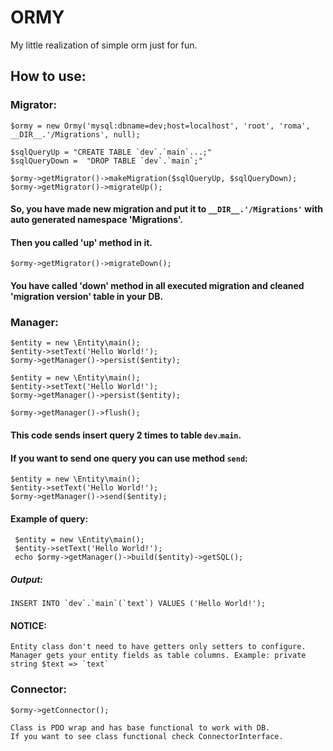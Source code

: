 # ORMY
   My little realization of simple orm just for fun.

## How to use:

### Migrator:
    $ormy = new Ormy('mysql:dbname=dev;host=localhost', 'root', 'roma', __DIR__.'/Migrations', null);
    
    $sqlQueryUp = "CREATE TABLE `dev`.`main`...;"
    $sqlQueryDown =  "DROP TABLE `dev`.`main`;"   
    
    $ormy->getMigrator()->makeMigration($sqlQueryUp, $sqlQueryDown);
    $ormy->getMigrator()->migrateUp();   
#### So, you have made new migration and put it to `__DIR__.'/Migrations'` with auto generated namespace 'Migrations'.
#### Then you called 'up' method in it.
    $ormy->getMigrator()->migrateDown();
#### You have called 'down' method in all executed migration and cleaned 'migration version' table in your DB.
### Manager:  
    $entity = new \Entity\main();
    $entity->setText('Hello World!');
    $ormy->getManager()->persist($entity);
    
    $entity = new \Entity\main();
    $entity->setText('Hello World!');
    $ormy->getManager()->persist($entity);
    
    $ormy->getManager()->flush();
#### This code sends insert query 2 times to table `dev`.`main`.
#### If you want to send one query you can use method `send`:
    $entity = new \Entity\main();
    $entity->setText('Hello World!');
    $ormy->getManager()->send($entity);
#### Example of query:    
     $entity = new \Entity\main();
     $entity->setText('Hello World!');
     echo $ormy->getManager()->build($entity)->getSQL();
##### Output:
    INSERT INTO `dev`.`main`(`text`) VALUES ('Hello World!');
#### NOTICE:
    Entity class don't need to have getters only setters to configure. 
    Manager gets your entity fields as table columns. Example: private string $text => `text`
### Connector:
    $ormy->getConnector();
    
    Class is PDO wrap and has base functional to work with DB.
    If you want to see class functional check ConnectorInterface.
